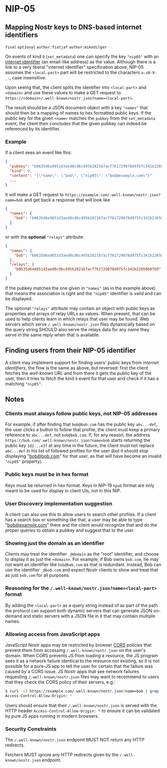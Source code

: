 # NIP-05

## Mapping Nostr keys to DNS-based internet identifiers

`final` `optional` `author:fiatjaf` `author:mikedilger`

On events of kind `0` (`set_metadata`) one can specify the key `"nip05"` with an [internet identifier](https://datatracker.ietf.org/doc/html/rfc5322#section-3.4.1) (an email-like address) as the value. Although there is a link to a very liberal "internet identifier" specification above, NIP-05 assumes the `<local-part>` part will be restricted to the characters `a-z0-9-_.`, case insensitive.

Upon seeing that, the client splits the identifier into `<local-part>` and `<domain>` and use these values to make a GET request to `https://<domain>/.well-known/nostr.json?name=<local-part>`.

The result should be a JSON document object with a key `"names"` that should then be a mapping of names to hex formatted public keys. If the public key for the given `<name>` matches the `pubkey` from the `set_metadata` event, the client then concludes that the given pubkey can indeed be referenced by its identifier.

### Example

If a client sees an event like this:

```json
{
  "pubkey": "b0635d6a9851d3aed0cd6c495b282167acf761729078d975fc341b22650b07b9",
  "kind": 0,
  "content": "{\"name\": \"bob\", \"nip05\": \"bob@example.com\"}"
  ...
}
```

It will make a GET request to `https://example.com/.well-known/nostr.json?name=bob` and get back a response that will look like

```json
{
  "names": {
    "bob": "b0635d6a9851d3aed0cd6c495b282167acf761729078d975fc341b22650b07b9"
  }
}
````

or with the **optional** `"relays"` attribute:

```json
{
  "names": {
    "bob": "b0635d6a9851d3aed0cd6c495b282167acf761729078d975fc341b22650b07b9"
  },
  "relays": {
    "b0635d6a9851d3aed0cd6c495b282167acf761729078d975fc341b22650b07b9": [ "wss://relay.example.com", "wss://relay2.example.com" ]
  }
}
````

If the pubkey matches the one given in `"names"` (as in the example above) that means the association is right and the `"nip05"` identifier is valid and can be displayed.

The optional `"relays"` attribute may contain an object with public keys as properties and arrays of relay URLs as values. When present, that can be used to help clients learn in which relays that user may be found. Web servers which serve `/.well-known/nostr.json` files dynamically based on the query string SHOULD also serve the relays data for any name they serve in the same reply when that is available.

## Finding users from their NIP-05 identifier

A client may implement support for finding users' public keys from _internet identifiers_, the flow is the same as above, but reversed: first the client fetches the _well-known_ URL and from there it gets the public key of the user, then it tries to fetch the kind `0` event for that user and check if it has a matching `"nip05"`.

## Notes

### Clients must always follow public keys, not NIP-05 addresses

For example, if after finding that `bob@bob.com` has the public key `abc...def`, the user clicks a button to follow that profile, the client must keep a primary reference to `abc...def`, not `bob@bob.com`. If, for any reason, the address `https://bob.com/.well-known/nostr.json?name=bob` starts returning the public key `1d2...e3f` at any time in the future, the client must not replace `abc...def` in his list of followed profiles for the user (but it should stop displaying "bob@bob.com" for that user, as that will have become an invalid `"nip05"` property).

### Public keys must be in hex format

Keys must be returned in hex format. Keys in NIP-19 `npub` format are only meant to be used for display in client UIs, not in this NIP.

### User Discovery implementation suggestion

A client can also use this to allow users to search other profiles. If a client has a search box or something like that, a user may be able to type "bob@example.com" there and the client would recognize that and do the proper queries to obtain a pubkey and suggest that to the user.

### Showing just the domain as an identifier

Clients may treat the identifier `_@domain` as the "root" identifier, and choose to display it as just the `<domain>`. For example, if Bob owns `bob.com`, he may not want an identifier like `bob@bob.com` as that is redundant. Instead, Bob can use the identifier `_@bob.com` and expect Nostr clients to show and treat that as just `bob.com` for all purposes.

### Reasoning for the `/.well-known/nostr.json?name=<local-part>` format

By adding the `<local-part>` as a query string instead of as part of the path the protocol can support both dynamic servers that can generate JSON on-demand and static servers with a JSON file in it that may contain multiple names.

### Allowing access from JavaScript apps

JavaScript Nostr apps may be restricted by browser [CORS][] policies that prevent them from accessing `/.well-known/nostr.json` on the user's domain. When CORS prevents JS from loading a resource, the JS program sees it as a network failure identical to the resource not existing, so it is not possible for a pure-JS app to tell the user for certain that the failure was caused by a CORS issue. JS Nostr apps that see network failures requesting `/.well-known/nostr.json` files may want to recommend to users that they check the CORS policy of their servers, e.g.:

```bash
$ curl -sI https://example.com/.well-known/nostr.json?name=bob | grep -i ^Access-Control
Access-Control-Allow-Origin: *
```

Users should ensure that their `/.well-known/nostr.json` is served with the HTTP header `Access-Control-Allow-Origin: *` to ensure it can be validated by pure JS apps running in modern browsers.

[CORS]: https://developer.mozilla.org/en-US/docs/Web/HTTP/CORS

### Security Constraints

The `/.well-known/nostr.json` endpoint MUST NOT return any HTTP redirects.

Fetchers MUST ignore any HTTP redirects given by the `/.well-known/nostr.json` endpoint.
